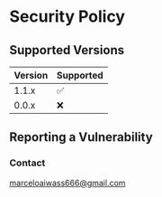 # Security Policy

## Supported Versions

| Version | Supported          |
| ------- | ------------------ |
| 1.1.x   | :white_check_mark: |
| 0.0.x   | :x:                |

## Reporting a Vulnerability

### Contact 
<marceloaiwass666@gmail.com>
